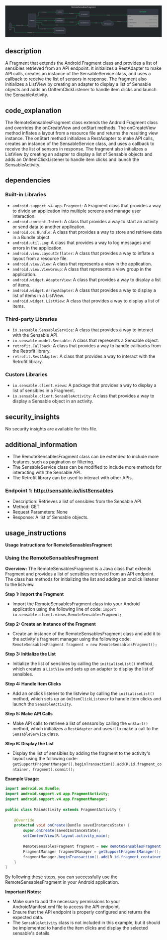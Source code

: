 ![Alt text](./RemoteSensablesFragment.java.md.svg)

## description


A Fragment that extends the Android Fragment class and provides a list of sensibles retrieved from an API endpoint. It initializes a RestAdapter to make API calls, creates an instance of the SensableService class, and uses a callback to receive the list of sensors in response. The fragment also initializes a ListView by creating an adapter to display a list of Sensable objects and adds an OnItemClickListener to handle item clicks and launch the SensableActivity.

## code_explanation


The RemoteSensablesFragment class extends the Android Fragment class and overrides the onCreateView and onStart methods. The onCreateView method inflates a layout from a resource file and returns the resulting view instance. The onStart method initializes a RestAdapter to make API calls, creates an instance of the SensableService class, and uses a callback to receive the list of sensors in response. The fragment also initializes a ListView by creating an adapter to display a list of Sensable objects and adds an OnItemClickListener to handle item clicks and launch the SensableActivity.

## dependencies


### Built-in Libraries

*   `android.support.v4.app.Fragment`: A Fragment class that provides a way to divide an application into multiple screens and manage user interaction.
*   `android.content.Intent`: A class that provides a way to start an activity or send data to another application.
*   `android.os.Bundle`: A class that provides a way to store and retrieve data in a Bundle object.
*   `android.util.Log`: A class that provides a way to log messages and errors in the application.
*   `android.view.LayoutInflater`: A class that provides a way to inflate a layout from a resource file.
*   `android.view.View`: A class that represents a view in the application.
*   `android.view.ViewGroup`: A class that represents a view group in the application.
*   `android.widget.AdapterView`: A class that provides a way to display a list of items.
*   `android.widget.ArrayAdapter`: A class that provides a way to display a list of items in a ListView.
*   `android.widget.ListView`: A class that provides a way to display a list of items.

### Third-party Libraries

*   `io.sensable.SensableService`: A class that provides a way to interact with the Sensable API.
*   `io.sensable.model.Sensable`: A class that represents a Sensable object.
*   `retrofit.Callback`: A class that provides a way to handle callbacks from the Retrofit library.
*   `retrofit.RestAdapter`: A class that provides a way to interact with the Retrofit library.

### Custom Libraries

*   `io.sensable.client.views`: A package that provides a way to display a list of sensibles in a Fragment.
*   `io.sensable.client.SensableActivity`: A class that provides a way to display a Sensable object in an activity.

## security_insights


No security insights are available for this file.

## additional_information


*   The RemoteSensablesFragment class can be extended to include more features, such as pagination or filtering.
*   The SensableService class can be modified to include more methods for interacting with the Sensable API.
*   The Retrofit library can be used to interact with other APIs.

### Endpoint 1: http://sensable.io/listSensables

*   Description: Retrieves a list of sensibles from the Sensable API.
*   Method: GET
*   Request Parameters: None
*   Response: A list of Sensable objects.
## usage_instructions

**Usage Instructions for RemoteSensablesFragment**

### Using the RemoteSensablesFragment

**Overview:**
The RemoteSensablesFragment is a Java class that extends Fragment and provides a list of sensibles retrieved from an API endpoint. The class has methods for initializing the list and adding an onclick listener to the listview.

**Step 1: Import the Fragment**

* Import the RemoteSensablesFragment class into your Android application using the following line of code: `import io.sensable.client.views.RemoteSensablesFragment;`

**Step 2: Create an Instance of the Fragment**

* Create an instance of the RemoteSensablesFragment class and add it to the activity's fragment manager using the following code: `RemoteSensablesFragment fragment = new RemoteSensablesFragment();`

**Step 3: Initialize the List**

* Initialize the list of sensibles by calling the `initialiseList()` method, which creates a `ListView` and sets up an adapter to display the list of sensibles.

**Step 4: Handle Item Clicks**

* Add an onclick listener to the listview by calling the `initialiseList()` method, which sets up an `OnItemClickListener` to handle item clicks and launch the `SensableActivity`.

**Step 5: Make API Calls**

* Make API calls to retrieve a list of sensors by calling the `onStart()` method, which initializes a `RestAdapter` and uses it to make a call to the `SensableService` class.

**Step 6: Display the List**

* Display the list of sensibles by adding the fragment to the activity's layout using the following code: `getSupportFragmentManager().beginTransaction().add(R.id.fragment_container, fragment).commit();`

**Example Usage:**

```java
import android.os.Bundle;
import android.support.v4.app.FragmentActivity;
import android.support.v4.app.FragmentManager;

public class MainActivity extends FragmentActivity {

    @Override
    protected void onCreate(Bundle savedInstanceState) {
        super.onCreate(savedInstanceState);
        setContentView(R.layout.activity_main);

        RemoteSensablesFragment fragment = new RemoteSensablesFragment();
        FragmentManager fragmentManager = getSupportFragmentManager();
        fragmentManager.beginTransaction().add(R.id.fragment_container, fragment).commit();
    }
}
```

By following these steps, you can successfully use the RemoteSensablesFragment in your Android application.

**Important Notes:**

* Make sure to add the necessary permissions to your AndroidManifest.xml file to access the API endpoint.
* Ensure that the API endpoint is properly configured and returns the expected data.
* The `SensableActivity` class is not included in this example, but it should be implemented to handle the item clicks and display the selected sensable's details.
